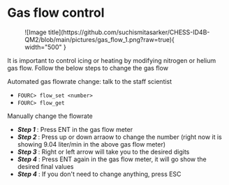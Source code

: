 
# Gas flow control


<figure markdown>
  ![Image title](https://github.com/suchismitasarker/CHESS-ID4B-QM2/blob/main/pictures/gas_flow_1.png?raw=true){ width="500" }
</figure>

It is important to control icing or heating by modifying nitrogen or helium gas flow. Follow the below steps to change the gas flow

Automated gas flowrate change: talk to the staff scientist 
        
  * `FOURC> flow_set <number>`
  * `FOURC> flow_get `


Manually change the flowrate 

* <i><b>Step 1 </b></i>: Press ENT in the gas flow meter
* <i><b>Step 2 </b></i>: Press up or down arraow to change the number (right now it is showing 9.04 liter/min in the above gas flow meter)
* <i><b>Step 3 </b></i>: Right or left arrow will take you to the desired digits
* <i><b>Step 4 </b></i>: Press ENT again in the gas flow meter, it will go show the desired final values
* <i><b>Step 4 </b></i>: If you don't need to change anything, press ESC





